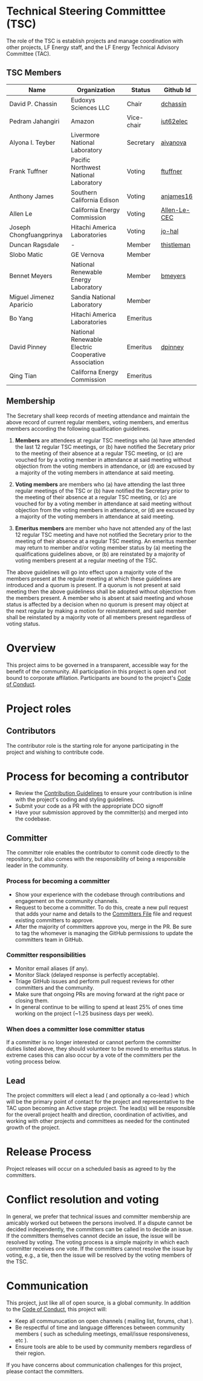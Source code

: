# Technical Steering Committtee (TSC)

The role of the TSC is establish projects and manage coordination with other projects, LF Energy staff, and the LF Energy Technical Advisory Committee (TAC).

## TSC Members

| Name | Organization | Status | Github Id |
| ---- | ------------ | ----- | --------- |
| David P. Chassin | Eudoxys Sciences LLC | Chair | [dchassin](https://github.com/dchassin)
| Pedram Jahangiri | Amazon | Vice-chair | [iut62elec](https://github.com/iut62elec)
| Alyona I. Teyber | Livermore National Laboratory | Secretary | [aivanova](https://github.com/aivanova)
| Frank Tuffner | Pacific Northwest National Laboratory | Voting | [ftuffner](https://github.com/ftuffner)
| Anthony James | Southern California Edison | Voting | [anjames16](https://github.com/anjames16)
| Allen Le | California Energy Commission | Voting | [Allen-Le-CEC](https://github.com/Allen-Le-CEC)
| Joseph Chongfuangprinya | Hitachi America Laboratories | Voting | [jo-hal](https://github.com//jo-hal)
| Duncan Ragsdale | - | Member | [thistleman](https://github.com/Thistleman)
| Slobo Matic | GE Vernova | Member |
| Bennet Meyers | National Renewable Energy Laboratory | Member | [bmeyers](https://github.com/bmeyers)
| Miguel Jimenez Aparicio | Sandia National Laboratory | Member |
| Bo Yang | Hitachi America Laboratories | Emeritus |
| David Pinney | National Renewable Electric Cooperative Association | Emeritus | [dpinney](https://github.com/dpinney)
| Qing Tian | Californa Energy Commission | Emeritus | 


## Membership

The Secretary shall keep records of meeting attendance and maintain the above record of current regular members, voting members, and emeritus members according the following qualification guidelines.

1. **Members** are attendees at regular TSC meetings who (a) have attended the last 12 regular TSC meetings, or (b) have notified the Secretary prior to the meeting of their absence at a regular TSC meeting, or (c) are vouched for by a voting member in attendance at said meeting without objection from the voting members in attendance, or (d) are excused by a majority of the voting members in attendance at said meeting.

2. **Voting members** are members who (a) have attending the last three regular meetings of the TSC or (b) have notified the Secretary prior to the meeting of their absence at a regular TSC meeting, or (c) are vouched for by a voting member in attendance at said meeting without objection from the voting members in attendance, or (d) are excused by a majority of the voting members in attendance at said meeting.

3. **Emeritus members** are member who have not attended any of the last 12 regular TSC meeting and have not notified the Secretary prior to the meeting of their absence at a regular TSC meeting. An emeritus member may return to member and/or voting member status by (a) meeting the qualifications guidelines above, or (b) are reinstated by a majority of voting members present at a regular meeting of the TSC.

The above guidelines will go into effect upon a majority vote of the members present at the regular meeting at which these guidelines are introduced and a quorum is present. If a quorum is not present at said meeting then the above guideliness shall be adopted without objection from the members present. A member who is absent at said meeting and whose status is affected by a decision when no quorum is present may object at the next regular by making a motion for reinstatement, and said member shall be reinstated by a majority vote of all members present regardless of voting status.

# Overview

This project aims to be governed in a transparent, accessible way for the benefit of the community. All participation in this project is open and not bound to corporate affilation. Participants are bound to the project's [Code of Conduct].

# Project roles

## Contributors

The contributor role is the starting role for anyone participating in the project and wishing to contribute code.

# Process for becoming a contributor

* Review the [Contribution Guidelines] to ensure your contribution is inline with the project's coding and styling guidelines.
* Submit your code as a PR with the appropriate DCO signoff
* Have your submission approved by the committer(s) and merged into the codebase.

## Committer

The committer role enables the contributor to commit code directly to the repository, but also comes with the responsibility of being a responsible leader in the community.

### Process for becoming a committer

* Show your experience with the codebase through contributions and engagement on the community channels.
* Request to become a committer. To do this, create a new pull request that adds your name and details to the [Committers File] file and request existing committers to approve.
* After the majority of committers approve you, merge in the PR. Be sure to tag the whomever is managing the GitHub permissions to update the committers team in GitHub.

### Committer responsibilities

* Monitor email aliases (if any).
* Monitor Slack (delayed response is perfectly acceptable).
* Triage GitHub issues and perform pull request reviews for other committers and the community.
* Make sure that ongoing PRs are moving forward at the right pace or closing them.
* In general continue to be willing to spend at least 25% of ones time working on the project (~1.25 business days per week).

### When does a committer lose committer status

If a committer is no longer interested or cannot perform the committer duties listed above, they
should volunteer to be moved to emeritus status. In extreme cases this can also occur by a vote of
the committers per the voting process below.

## Lead

The project committers will elect a lead ( and optionally a co-lead ) which will be the primary point of contact for the project and representative to the TAC upon becoming an Active stage project. The lead(s) will be responsible for the overall project health and direction, coordination of activities, and working with other projects and committees as needed for the continuted growth of the project.

# Release Process

Project releases will occur on a scheduled basis as agreed to by the committers.

# Conflict resolution and voting

In general, we prefer that technical issues and committer membership are amicably worked out
between the persons involved. If a dispute cannot be decided independently, the committers can be
called in to decide an issue. If the committers themselves cannot decide an issue, the issue will
be resolved by voting. The voting process is a simple majority in which each committer receives one vote. 
If the committers cannot resolve the issue by voting, e.g., a tie, then the issue will be resolved by the
voting members of the TSC.

# Communication

This project, just like all of open source, is a global community. In addition to the [Code of Conduct], this project will:

* Keep all communucation on open channels ( mailing list, forums, chat ).
* Be respectful of time and language differences between community members ( such as scheduling meetings, email/issue responsiveness, etc ).
* Ensure tools are able to be used by community members regardless of their region.

If you have concerns about communication challenges for this project, please contact the committers.

[Code of Conduct]: CODE_OF_CONDUCT.md
[Committers File]: COMMITTERS.csv
[Contribution Guidelines]: CONTRIBUTING.md
